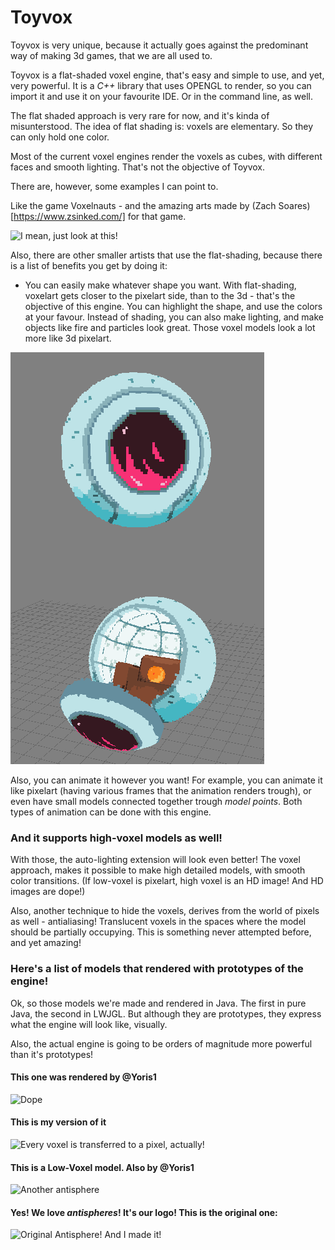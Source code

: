 # Toyvox

Toyvox is very unique, because it actually goes against the predominant way of making 3d games, that we are all used to.

Toyvox is a flat-shaded voxel engine, that's easy and simple to use, and yet, very powerful.
It is a *C++* library that uses OPENGL to render, so you can import it and use it on your favourite IDE. Or in the command line, as well.

The flat shaded approach is very rare for now, and it's kinda of misunterstood.
The idea of flat shading is: voxels are elementary. So they can only hold one color.

Most of the current voxel engines render the voxels as cubes, with different faces and smooth lighting.
That's not the objective of Toyvox.

There are, however, some examples I can point to.

Like the game Voxelnauts - and the amazing arts made by (Zach Soares)[https://www.zsinked.com/] for that game.

![I mean, just look at this!](https://i.pinimg.com/originals/47/04/97/470497843635a32fb5ecb9bd068a5310.gif)

Also, there are other smaller artists that use the flat-shading, because there is a list of benefits you get by doing it:

* You can easily make whatever shape you want. With flat-shading, voxelart gets closer to the pixelart side, than to the 3d - that's the objective of this engine. You can highlight the shape, and use the colors at your favour. Instead of shading, you can also make lighting, and make objects like fire and particles look great. Those voxel models look a lot more like 3d pixelart.

![For example, this escape pod by y2bcrazy at imgur](/imgReferences/dropPod.gif)

Also, you can animate it however you want! For example, you can animate it like pixelart (having various frames that the animation renders trough), or even have small models connected together trough *model points*. Both types of animation can be done with this engine.

### And it supports high-voxel models as well!

With those, the auto-lighting extension will look even better! The voxel approach, makes it possible to make high detailed models, with smooth color transitions. (If low-voxel is pixelart, high voxel is an HD image! And HD images are dope!)

Also, another technique to hide the voxels, derives from the world of pixels as well - antialiasing! Translucent voxels in the spaces where the model should be partially occupying. This is something never attempted before, and yet amazing!

### Here's a list of models that rendered with prototypes of the engine!

Ok, so those models we're made and rendered in Java. The first in pure Java, the second in LWJGL.
But although they are prototypes, they express what the engine will look like, visually.

Also, the actual engine is going to be orders of magnitude more powerful than it's prototypes!

#### This one was rendered by @Yoris1
![Dope](https://gyazo.com/3ea8935b2ef6e16d311590cfa225285e)

#### This is my version of it
![Every voxel is transferred to a pixel, actually!](https://i.gyazo.com/6dc483c0f3dd406b2d59136daceea31c.gif)

#### This is a Low-Voxel model. Also by @Yoris1
![Another antisphere](https://media.discordapp.net/attachments/557838269648338944/560217648202514462/unknown.png?width=400&height=227)

#### Yes! We love *antispheres*! It's our logo! This is the original one:
![Original Antisphere! And I made it!](https://media.discordapp.net/attachments/557838269648338944/557840245945794580/JPEG_20190319_082404.jpg?width=300&height=300)
